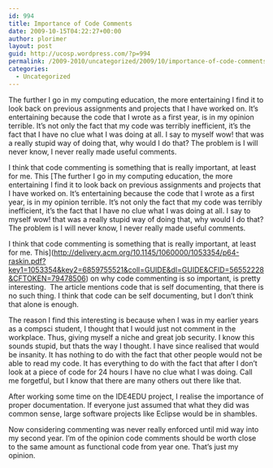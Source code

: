 ```yaml
---
id: 994
title: Importance of Code Comments
date: 2009-10-15T04:22:27+00:00
author: plorimer
layout: post
guid: http://ucosp.wordpress.com/?p=994
permalink: /2009-2010/uncategorized/2009/10/importance-of-code-comments/
categories:
  - Uncategorized
---
```

The further I go in my computing education, the more entertaining I find it to look back on previous assignments and projects that I have worked on. It&#8217;s entertaining because the code that I wrote as a first year, is in my opinion terrible. It&#8217;s not only the fact that my code was terribly inefficient, it&#8217;s the fact that I have no clue what I was doing at all. I say to myself wow! that was a really stupid way of doing that, why would I do that? The problem is I will never know, I never really made useful comments.

I think that code commenting is something that is really important, at least for me. This  [The further I go in my computing education, the more entertaining I find it to look back on previous assignments and projects that I have worked on. It&#8217;s entertaining because the code that I wrote as a first year, is in my opinion terrible. It&#8217;s not only the fact that my code was terribly inefficient, it&#8217;s the fact that I have no clue what I was doing at all. I say to myself wow! that was a really stupid way of doing that, why would I do that? The problem is I will never know, I never really made useful comments.

I think that code commenting is something that is really important, at least for me. This](http://delivery.acm.org/10.1145/1060000/1053354/p64-raskin.pdf?key1=1053354&key2=6859755521&coll=GUIDE&dl=GUIDE&CFID=56552228&CFTOKEN=79478506) on why code commenting is so important, is pretty interesting.  The article mentions code that is self documenting, that there is no such thing. I think that code can be self documenting, but I don&#8217;t think that alone is enough.

The reason I find this interesting is because when I was in my earlier years as a compsci student, I thought that I would just not comment in the workplace. Thus, giving myself a niche and great job security. I know this sounds stupid, but thats the way I thought. I have since realised that would be insanity. It has nothing to do with the fact that other people would not be able to read my code. It has everything to do with the fact that after I don&#8217;t look at a piece of code for 24 hours I have no clue what I was doing. Call me forgetful, but I know that there are many others out there like that.

After working some time on the IDE4EDU project, I realise the importance of proper documentation. If everyone just assumed that what they did was common sense, large software projects like Eclipse would be in shambles.

Now considering commenting was never really enforced until mid way into my second year. I&#8217;m of the opinion code comments should be worth close to the same amount as functional code from year one. That&#8217;s just my opinion.